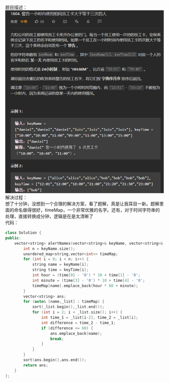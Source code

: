 题目描述：  
![image](/basicaldatastructure/setandmap/image/image7.png)  
解决过程：  
想了十分钟，没想到一个合理的解决方案，看了题解，真是让我耳目一新。题解里面的命名做得很好，timeMap，一个非常优雅的名字。还有，对于时间字符串的处理，直接转换成分钟，逻辑是在是太清晰了  
代码：  
```cpp
class Solution {
public:
    vector<string> alertNames(vector<string>& keyName, vector<string>& keyTime) {
        int n = keyName.size();
        unordered_map<string,vector<int>> timeMap;
        for (int i = 0; i < n; i++) {
            string name = keyName[i];
            string time = keyTime[i];
            int hour = (time[0] - '0') * 10 + time[1] - '0';
            int minute = (time[3] - '0') * 10 + time[4] - '0';
            timeMap[name].emplace_back(hour * 60 + minute);
        }
        vector<string> ans;
        for (auto& [name,_list] : timeMap) {
            sort(_list.begin(),_list.end());
            for (int i = 2; i < _list.size(); i++) {
                int time_1 = _list[i-2], time_2 = _list[i];
                int difference = time_2 - time_1;
                if (difference <= 60) {
                    ans.emplace_back(name);
                    break;
                }
            }
        }
        sort(ans.begin(),ans.end());
        return ans;
    }
};
```